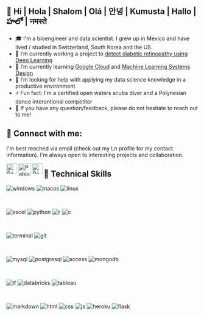 ## 👋  Hi | Hola | Shalom | Olá | 안녕 | Kumusta | Hallo | హలో | नमस्ते 

- 🎓 I'm a bioengineer and data scientist. I grew up in Mexico and have lived / studied in Switzerland, South Korea and the US.
- 🔭 I’m currently working a project to [detect diabetic retinopathy using Deep Learning](https://github.com/pablo-git8/retinopathy-detection)
- 🌱 I’m currently learning [Google Cloud](https://cloud.google.com/training?hl=en) and [Machine Learning Systems Design](https://learning.oreilly.com/library/view/designing-machine-learning/9781098107956/ch01.html)
- 🤔 I’m looking for help with applying my data science knowledge in a productive environment
- ⚡ Fun fact: I'm a certified open waters scuba diver and a Polynesian dance interantional competitor 
- 💬 If you have any question/feedback, please do not hesitate to reach out to me!

## 🤝 Connect with me:

I'm best reached via email (check out my Ln profile for my contact information). I'm always open to interesting projects and collaboration.

<a href="https://www.linkedin.com/in/myln-pablo/"><img align="left" src="https://raw.githubusercontent.com/yushi1007/yushi1007/main/images/linkedin.svg" alt="Pablo | LinkedIn" width="28px"/></a>
<a href="pabloweb8@gmail.com"><img align="left" src="https://cdn-icons-png.flaticon.com/512/888/888853.png" alt="Pablo | Gmail" width="33px"/></a>
<a href="https://www.instagram.com/pablovicruiz/?hl=en"><img align="left" src="https://raw.githubusercontent.com/yushi1007/yushi1007/main/images/instagram.svg" alt="Pablo | Instagram" width="28px"/></a>

## 💼 Technical Skills

![windows](https://img.shields.io/badge/Windows-0078D6?style=for-the-badge&logo=windows&logoColor=white)
![macos](https://img.shields.io/badge/mac%20os-000000?style=for-the-badge&logo=apple&logoColor=white)
![linux](https://img.shields.io/badge/Linux-FCC624?style=for-the-badge&logo=linux&logoColor=black)

<br/>

![excel](https://img.shields.io/badge/Microsoft_Excel-217346?style=for-the-badge&logo=microsoft-excel&logoColor=white)
![python](https://img.shields.io/badge/Python-3776AB?style=for-the-badge&logo=python&logoColor=white)
![r](https://img.shields.io/badge/R-276DC3?style=for-the-badge&logo=r&logoColor=white)
![c](https://img.shields.io/badge/C%2B%2B-00599C?style=for-the-badge&logo=c%2B%2B&logoColor=white)

<br/>

![terminal](https://img.shields.io/badge/windows%20terminal-4D4D4D?style=for-the-badge&logo=windows%20terminal&logoColor=white)
![git](https://img.shields.io/badge/GIT-E44C30?style=for-the-badge&logo=git&logoColor=white)

<br/>

![mysql](https://img.shields.io/badge/MySQL-00000F?style=for-the-badge&logo=mysql&logoColor=white)
![postgresql](https://img.shields.io/badge/PostgreSQL-316192?style=for-the-badge&logo=postgresql&logoColor=white)
![access](https://img.shields.io/badge/Microsoft_Access-A4373A?style=for-the-badge&logo=microsoft-access&logoColor=white)
![mongodb](https://img.shields.io/badge/MongoDB-4EA94B?style=for-the-badge&logo=mongodb&logoColor=white)

</br>

![tf](https://img.shields.io/badge/TensorFlow-FF6F00?style=for-the-badge&logo=tensorflow&logoColor=white)
![databricks](https://img.shields.io/badge/Databricks-FF3621?style=for-the-badge&logo=Databricks&logoColor=white)
![tableau](https://img.shields.io/badge/Tableau-E97627?style=for-the-badge&logo=Tableau&logoColor=white)

</br>

![markdown](https://img.shields.io/badge/Markdown-000000?style=for-the-badge&logo=markdown&logoColor=white)
![html](https://img.shields.io/badge/HTML-239120?style=for-the-badge&logo=html5&logoColor=white)
![css](	https://img.shields.io/badge/CSS-239120?&style=for-the-badge&logo=css3&logoColor=white)
![js](https://img.shields.io/badge/JavaScript-323330?style=for-the-badge&logo=javascript&logoColor=F7DF1E)
![heroku](https://img.shields.io/badge/Heroku-430098?style=for-the-badge&logo=heroku&logoColor=white)
![flask](https://img.shields.io/badge/Flask-000000?style=for-the-badge&logo=flask&logoColor=white)
